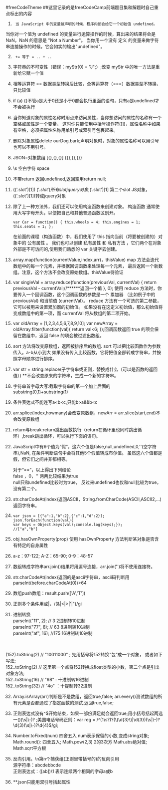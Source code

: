 #freeCodeTheme
##这里记录的是freeCodeCamp前端题目集和解题时自己重点标出的内容

1.      当 JavaScript 中的变量被声明的时候，程序内部会给它一个初始值 undefined。
当你对一个值为 undefined 的变量进行运算操作的时候，算出来的结果将会是 NaN，NaN 的意思是 "Not a Number"。
当你用一个没有 定义 的变量来做字符串连接操作的时候，它会如实的输出"undefined"。

2.      += 等于 = .. + ..

3.	字符串的不可变性（错误：myStr[0] = "J";）;改变 myStr 中的唯一方法是重新给它赋一个值

4.	相等运算符 == 数据类型转换后比较，全等运算符（===）数据类型不转换，只比较值

5. 	if (a) {}不管a是大于0还是小于0都会执行里面的语句，只有a是undefined才不会被执行

6.	当你知道对象的属性名称时用点来访问属性，当你想访问的属性的名称有一个空格或属性是一个变量，
这时你只能使用中括号操作符([])，属性名称中如果有空格，必须把属性名称用单引号或双引号包裹起来。

7.	删除对象属性delete ourDog.bark;声明对象时，对象的属性名称可以用引号也可以不用引号。

8.	JSON=对象数组 [{},{},{}] {{},{},{}}

9.	\s 空白字符 space

10.	不带return 返回undefined,返回空用return null;

11.	$($('.slot')[1]) $('.slot')所有slot jquery对象,$('.slot')[1] 第二个slot JS对象，$($('.slot')[1])转成jquery对象

12.	除了上一种方法外，我们还可以使用构造函数来创建对象。
构造函数 通常使用大写字母开头，以便把自己和其他普通函数区别开。  
 
	`var Car = function() {
  this.wheels = 4;
  this.engines = 1;
  this.seats = 1;
}; `

	在前面的课程（构造函数）中，我们使用了 this 指向当前（将要被创建的）对象中的 公有属性 。
我们也可以创建 私有属性 和 私有方法 ，它们两个在对象外部是不可访问的,使用我们熟悉的 var 关键字去创建。 
13. array.map(function(currentValue,index,arr)，thisValue) map 方法会迭代数组中的每一个元素，并根据回调函数来处理每一个元素，
最后返回一个新数组。注意，这个方法不会改变原始数组。thisValue待验证

14.	var singleVal = array.reduce(function(previousVal, currentVal) {
  return previousVal - currentVal;//******返回一个值
}, 0);
使用 reduce 方法时，你要传入一个回调函数，这个回调函数的参数是一个 累加器 （比如例子中的 previousVal) 和当前值 (currentVal）。
reduce 方法有一个可选的第二参数，它可以被用来设置累加器的初始值。
如果没有在这定义初始值，那么初始值将变成数组中的第一项，而 currentVal 将从数组的第二项开始。

15.	var oldArray = [1,2,3,4,5,6,7,8,9,10];
var newArray = oldArray.filter(function(val){
  return val<6;
});回调函数返回 true 的项会保留在数组中，返回 false 的项会被过滤出数组。

16.	sort 方法将改变原数组，返回被排序后的数组.
sort 可以把比较函数作为参数传入。a-b从小到大
如果没有传入比较函数，它将把值全部转成字符串，并按照字母顺序进行排序。

17.	var str = string.replace(子字符串或正则，替换成什么（可以是函数的返回值）)  **不会改变原来的字符串，生成一个新的字符串。

18.	字符串首字母大写:截取字符串的第一个加上后面的substring(0,1)+substring(1)

19.	条件表达式不能连写a<b<c,只能b>a&&b<c

20.	arr.splice(index,howmany)会改变原数组，newArr = arr.slice(start,end)不会改变原数组

21.	return与break:return跳出函数执行（return在循环里也同时跳出循环）,break跳出循环，可以执行下面的语句。

22.	JavaScript中有6个值为“假”，这六个值是false,null,undefined,0,''(空字符串),NaN,
在条件判断语句中会将其他5个假值转成布尔值。
虽然这六个值都是假，但它们之间并非都相等。

	对于“==”，以上得出下列结论
<br>false ，0，'' 两两比较结果为true
<br>null只和undefined比较时为true， 反过来undefined也仅和null比较为true，没有第二个。

23.	str.charCodeAt(index)返回ASCII，String.fromCharCode(ASCII,ASCII2,...) 返回字符串。

24.	`var json = [{"a":1,"b":2},{"c":1,"d":2}];`
	<br/>`json.forEach(function(val){`
	<br/>`var keys = Object.keys(val);console.log(keys);});`
	<br>`//["a","b"]`

25. obj.hasOwnProperty(prop) 使用 hasOwnProperty 方法判断某对象是否含有特定的自身属性

26.	a-z：97-122; A-Z：65-90; 0-9：48-57

27.	数组转成字符串arr.join()结果将用逗号连接，arr.join('')将不使用连接符。

28.	str.charCodeAt(index)返回的是ascii字符串，ascii码判断用parseInt(before.charCodeAt(0))>64

29.	数组push数组：result.push(['A','T'])

30.	正则多个条件用或|，/(&|<|>|'|")/gi

31.	进制转换
<br>parseInt("11", 2); // 3 2进制转10进制 
<br>parseInt("77", 8); // 63 8进制转10进制
<br>parseInt("af", 16); //175 16进制转10进制
<br>
<br>(152).toString(2) // "10011000" ; 先用括号将152转换“包”成一个对象， 或者如下写法;
<br>152..toString(2) // 这里第一个点将152转换成float类型的小数，第二个点是引出对象方法;
<br>152..toString(16) // "98" : 十进制转16进制
<br>152..toString(32) // "4o" ：十提制转32进制

32. Array.isArray(arr)判断是不是数组，返回true,false;
arr.every()测试数组的所有元素是否都通过了指定函数的测试.返回true,false;

33.	正则表达式没有^$开始结束，如果一部份满足就会返回true;用小括号括起两选一()(\s|\-)?
;美国电话号码正则：var reg = /^(1\s?)?(\(\d{3}\)|\d{3})(\s|\-)?\d{3}(\s|\-)?\d{4}$/gi;

34. Number.toFixed(num) 四舍五入 num表示保留的小数,变成string对象;  Math.round(): 四舍五入; Math.pow(2,3) 2的3次方 Math.abs绝对值;
Math.sqrt平方根

35. 反向引用。\n第n个捕获组(正则里带括号的)的反向引用 <br>源字符串：abcdebbcde
<br>正则表达式：([ab])\1 表示连续两个相同的字母a或b

36.	**.json只能用双引号括起属性

